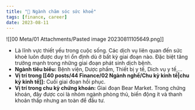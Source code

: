 ```yaml
---
title: "🌱 Ngành chăm sóc sức khoẻ"
tags: [finance, career]
date: 2023-08-11
---
```


![[00 Meta/01 Attachments/Pasted image 20230811105649.png]]

- Là lĩnh vực thiết yếu trong cuộc sống. Các dịch vụ liên quan đến sức khoẻ luôn được duy trì ổn định dù ở bất kỳ giai đoạn nào. Đặc biệt tăng trưởng mạnh trong những giai đoạn phát sinh dịch bệnh.
- **Ngành tiêu biểu:** Bệnh viện, Dược phẩm, Thiết bị y tế, Dich vụ y tế,...
- **Vị trí trong [[40 posts/44 Finance/02 Ngành nghề/Chu kỳ kinh tế|chu kỳ kinh tế]]:** Cuối giai đoạn hồi phục.
- **Vị trí trong chu kỳ chứng khoán:** Giai đoạn Bear Market. Trong chứng khoán, đây được coi là nhóm ngành phòng thủ, biến động ít và thanh khoản thấp nhưng an toàn để đầu tư.